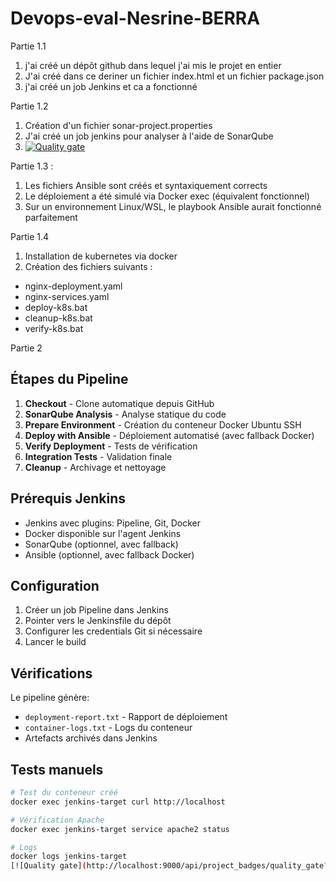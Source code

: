 # Devops-eval-Nesrine-BERRA

Partie 1.1 
1. j'ai créé un dépôt github dans lequel j'ai mis le projet en entier
2. J'ai créé dans ce deriner un fichier index.html et un fichier package.json
3. j'ai créé un job Jenkins et ca a fonctionné

Partie 1.2
1. Création d'un fichier sonar-project.properties
2. J'ai créé un job jenkins pour analyser à l'aide de SonarQube
3. [![Quality gate](http://localhost:9000/api/project_badges/quality_gate?project=devops-helloworld&token=sqb_47ec33d0272b9f53a857a94d7b71db51ec7da8ab)](http://localhost:9000/dashboard?id=devops-helloworld)


Partie 1.3 : 
1. Les fichiers Ansible sont créés et syntaxiquement corrects
2. Le déploiement a été simulé via Docker exec (équivalent fonctionnel)
3. Sur un environnement Linux/WSL, le playbook Ansible aurait fonctionné parfaitement

Partie 1.4
1. Installation de kubernetes via docker
2. Création des fichiers suivants :
- nginx-deployment.yaml
- nginx-services.yaml
- deploy-k8s.bat
- cleanup-k8s.bat
- verify-k8s.bat

Partie 2
## Étapes du Pipeline

1. **Checkout** - Clone automatique depuis GitHub
2. **SonarQube Analysis** - Analyse statique du code
3. **Prepare Environment** - Création du conteneur Docker Ubuntu SSH
4. **Deploy with Ansible** - Déploiement automatisé (avec fallback Docker)
5. **Verify Deployment** - Tests de vérification
6. **Integration Tests** - Validation finale
7. **Cleanup** - Archivage et nettoyage

## Prérequis Jenkins

- Jenkins avec plugins: Pipeline, Git, Docker
- Docker disponible sur l'agent Jenkins
- SonarQube (optionnel, avec fallback)
- Ansible (optionnel, avec fallback Docker)

## Configuration

1. Créer un job Pipeline dans Jenkins
2. Pointer vers le Jenkinsfile du dépôt
3. Configurer les credentials Git si nécessaire
4. Lancer le build

## Vérifications

Le pipeline génère:
- `deployment-report.txt` - Rapport de déploiement
- `container-logs.txt` - Logs du conteneur
- Artefacts archivés dans Jenkins

## Tests manuels

```bash
# Test du conteneur créé
docker exec jenkins-target curl http://localhost

# Vérification Apache
docker exec jenkins-target service apache2 status

# Logs
docker logs jenkins-target 
[![Quality gate](http://localhost:9000/api/project_badges/quality_gate?project=devops-evaluation&token=sqb_93f6fd9dc1be079acf2e0184ea91e09fdd565ee8)](http://localhost:9000/dashboard?id=devops-evaluation)
